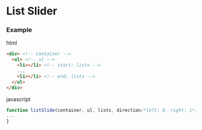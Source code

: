 # List Slider
### Example
html
```html
<div> <!-- container -->
  <ul> <!-- ul -->
    <li></li> <!-- start: lists -->
    ...
    <li></li> <!-- end: lists -->
  </ul>
</div>
```

javascript
```javascript
function listSlide(container, ul, lists, direction/*left: 0, right: 1*/) {
...
}
```
